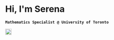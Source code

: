 # Hi, I'm Serena

**`Mathematics Specialist @ University of Toronto`**
<p align="left">
  <a href="https://www.linkedin.com/in/serenahe/">
    <img width=20, src="https://cdn.jsdelivr.net/gh/devicons/devicon/icons/linkedin/linkedin-original.svg" />
</p>
